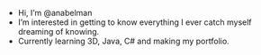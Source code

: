 -  Hi, I’m @anabelman
-  I’m interested in getting to know everything I ever catch myself dreaming of knowing. 
-  Currently learning 3D, Java, C# and making my portfolio.
